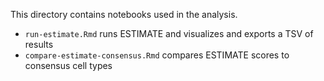 This directory contains notebooks used in the analysis.

* `run-estimate.Rmd` runs ESTIMATE and visualizes and exports a TSV of results
* `compare-estimate-consensus.Rmd` compares ESTIMATE scores to consensus cell types
